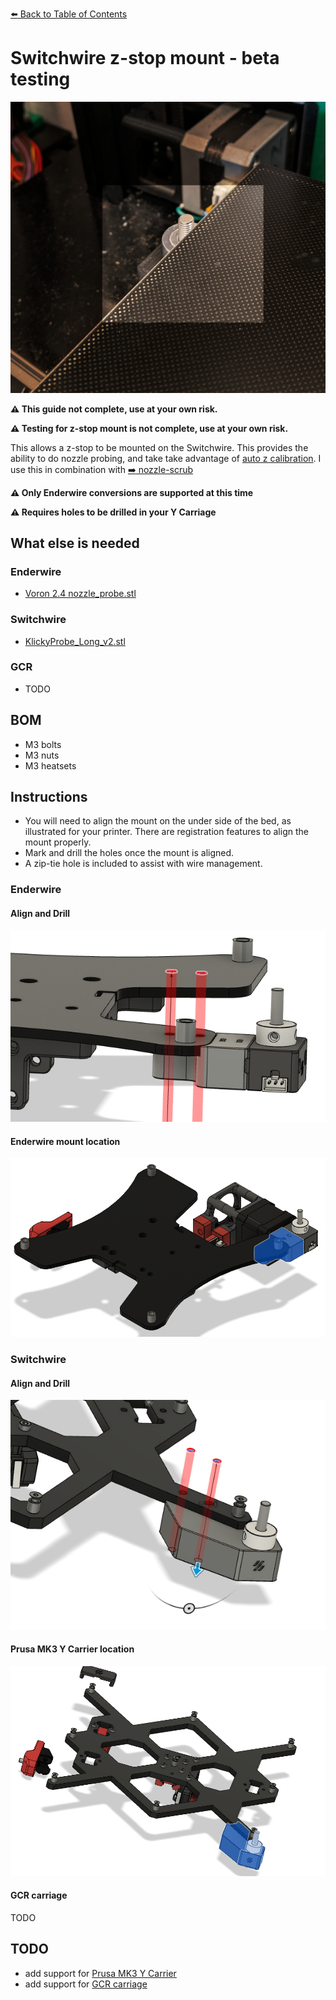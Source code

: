 [:arrow_left: Back to Table of Contents](/README.md)

# Switchwire z-stop mount - beta testing
![](/images/z-stop.jpg)

**:warning: This guide not complete, use at your own risk.**

**:warning: Testing for z-stop mount is not complete, use at your own risk.**

This allows a z-stop to be mounted on the Switchwire. This provides the ability to do nozzle probing, and take take advantage of [auto z calibration](https://github.com/protoloft/klipper_z_calibration). I use this in combination with [:arrow_right: nozzle-scrub](/nozzle-scrub/)

**:warning: Only Enderwire conversions are supported at this time**

**:warning: Requires holes to be drilled in your Y Carriage**

## What else is needed
### Enderwire
- [Voron 2.4 nozzle_probe.stl](https://github.com/VoronDesign/Voron-2/tree/Voron2.4/STLs/Z_Endstop)
### Switchwire
- [KlickyProbe_Long_v2.stl](https://github.com/jlas1/Klicky-Probe/blob/main/Probes/KlickyProbe/STL/KlickyProbe_Long_v2.stl)
### GCR
- TODO

## BOM
- M3 bolts
- M3 nuts
- M3 heatsets

## Instructions
- You will need to align the mount on the under side of the bed, as illustrated for your printer. There are registration features to align the mount properly.
- Mark and drill the holes once the mount is aligned.
- A zip-tie hole is included to assist with wire management.

### Enderwire
#### Align and Drill
![](/z-stop/images/z-stop-ender-register-and-drill-example.PNG)

#### Enderwire mount location
![](/z-stop/images/z-stop-ender-mount-location.PNG)

### Switchwire
#### Align and Drill
![](/z-stop/images/z-stop-prusa-register-and-drill-example.PNG)
#### Prusa MK3 Y Carrier location
![](/z-stop/images/z-stop-prusa-mount-location.PNG)

#### GCR carriage
TODO

## TODO
- add support for [Prusa MK3 Y Carrier](https://www.prusa3d.com/product/y-carriage-mk3-s/)
- add support for [GCR carriage](https://gulfcoast-robotics.com/products/modular-y-carriage-plate-upgrade-creality-ender-3-point-leveling)
